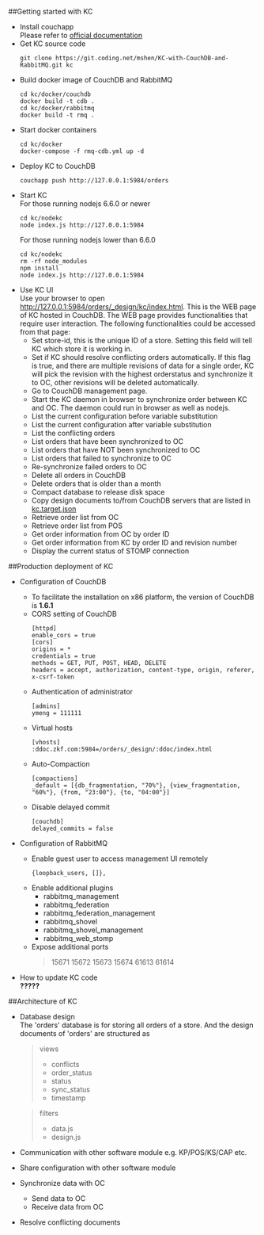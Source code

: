 ##Getting started with KC
 * Install couchapp  
   Please refer to [official documentation](https://github.com/couchapp/couchapp)
 * Get KC source code
   ```
   git clone https://git.coding.net/mshen/KC-with-CouchDB-and-RabbitMQ.git kc
   ```
 * Build docker image of CouchDB and RabbitMQ
   ```
   cd kc/docker/couchdb
   docker build -t cdb .
   cd kc/docker/rabbitmq
   docker build -t rmq .
   ```
 * Start docker containers
   ```
   cd kc/docker
   docker-compose -f rmq-cdb.yml up -d
   ```
 * Deploy KC to CouchDB
   ```
   couchapp push http://127.0.0.1:5984/orders
   ```
 * Start KC  
   For those running nodejs 6.6.0 or newer
   ```
   cd kc/nodekc
   node index.js http://127.0.0.1:5984
   ```
   For those running nodejs lower than 6.6.0
   ```
   cd kc/nodekc
   rm -rf node_modules
   npm install
   node index.js http://127.0.0.1:5984   
   ```
 * Use KC UI  
   Use your browser to open http://127.0.0.1:5984/orders/_design/kc/index.html. This is the WEB page of KC hosted in CouchDB. 
   The WEB page provides functionalities that require user interaction. The following functionalities could be accessed from 
   that page:
   * Set store-id, this is the unique ID of a store. Setting this field will tell KC which store it is working in.
   * Set if KC should resolve conflicting orders automatically. If this flag is true, and there are multiple revisions of data 
     for a single order, KC will pick the revision with the highest orderstatus and synchronize it to OC, other revisions will be 
     deleted automatically.
   * Go to CouchDB management page.
   * Start the KC daemon in browser to synchronize order between KC and OC. The daemon could run in browser as well as nodejs.
   * List the current configuration before variable substitution
   * List the current configuration after variable substitution
   * List the conflicting orders
   * List orders that have been synchronized to OC
   * List orders that have NOT been synchronized to OC
   * List orders that failed to synchronize to OC
   * Re-synchronize failed orders to OC
   * Delete all orders in CouchDB
   * Delete orders that is older than a month
   * Compact database to release disk space
   * Copy design documents to/from CouchDB servers that are listed in [kc.target.json](http://127.0.0.1:5984/orders/_design/kc/kc.target.json)
   * Retrieve order list from OC
   * Retrieve order list from POS
   * Get order information from OC by order ID
   * Get order information from KC by order ID and revision number
   * Display the current status of STOMP connection

##Production deployment of KC
 * Configuration of CouchDB
   * To facilitate the installation on x86 platform, the version of CouchDB is **1.6.1** 
   * CORS setting of CouchDB
     ```
     [httpd]
     enable_cors = true
     [cors]
     origins = *
     credentials = true
     methods = GET, PUT, POST, HEAD, DELETE
     headers = accept, authorization, content-type, origin, referer, x-csrf-token
     ```
   * Authentication of administrator
     ```
     [admins]
     ymeng = 111111
     ```
   * Virtual hosts
     ```
     [vhosts]
     :ddoc.zkf.com:5984=/orders/_design/:ddoc/index.html
     ```
   * Auto-Compaction
     ```
     [compactions]
     _default = [{db_fragmentation, "70%"}, {view_fragmentation, "60%"}, {from, "23:00"}, {to, "04:00"}]
     ```
   * Disable delayed commit
     ```
     [couchdb]
     delayed_commits = false
     ```
 * Configuration of RabbitMQ
   * Enable guest user to access management UI remotely
     ```
     {loopback_users, []},
     ```
   * Enable additional plugins
     * rabbitmq_management
     * rabbitmq_federation
     * rabbitmq_federation_management
     * rabbitmq_shovel
     * rabbitmq_shovel_management
     * rabbitmq_web_stomp
   * Expose additional ports
     > 15671 15672 15673 15674 61613 61614

 * How to update KC code  
   **?????**

##Architecture of KC  
* Database design  
  The 'orders' database is for storing all orders of a store. And the design documents of 'orders' are structured as 
  > views
  > * conflicts
  > * order_status
  > * status
  > * sync_status
  > * timestamp  

  > filters
  > * data.js
  > * design.js

* Communication with other software module e.g. KP/POS/KS/CAP etc.
* Share configuration with other software module
* Synchronize data with OC
  * Send data to OC
  * Receive data from OC 
* Resolve conflicting documents
